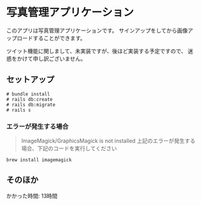 # 写真管理アプリケーション
このアプリは写真管理アプリケーションです。
サインアップをしてから画像アップロードすることができます。

ツイット機能に関しまして、未実装ですが、後ほど実装する予定ですので、
迷惑をかけて申し訳ございません。

## セットアップ
```
# bundle install
# rails db:create
# rails db:migrate
# rails s
```

### エラーが発生する場合
> ImageMagick/GraphicsMagick is not installed
上記のエラーが発生する場合、下記のコードを実行してください
```
brew install imagemagick
```

## そのほか
かかった時間: 13時間
